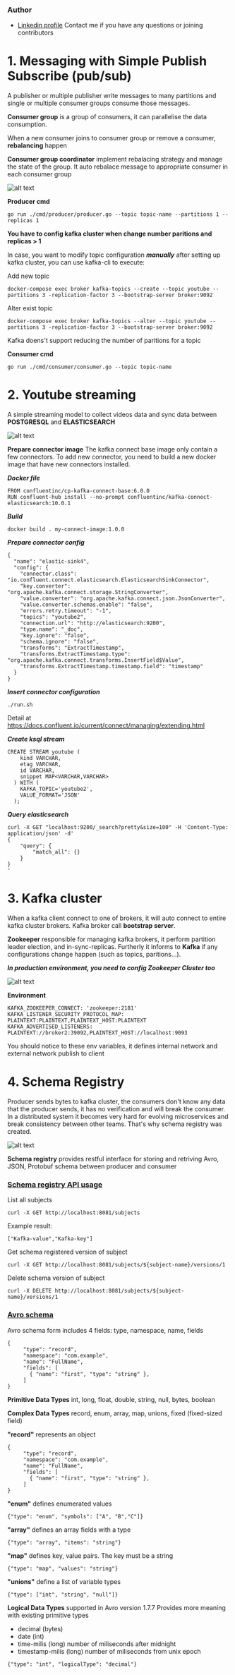 ### Author
- [Linkedin profile](https://www.linkedin.com/in/tran-dung-076221179/)
Contact me if you have any questions or joining contributors


# 1. Messaging with Simple Publish Subscribe (pub/sub)
A publisher or multiple publisher write messages to many partitions and single or multiple consumer groups consume those messages.

**Consumer group** is a group of consumers, it can parallelise the data consumption.

When a new consumer joins to consumer group or remove a consumer, **rebalancing** happen

**Consumer group coordinator** implement rebalacing strategy and manage the state of the group. It auto rebalace message to appropriate consumer in each consumer group

![alt text](https://images.squarespace-cdn.com/content/v1/56894e581c1210fead06f878/1512813188413-EEI12VI1FMQLJ4XMRQTJ/ke17ZwdGBToddI8pDm48kJMyHperWZxre3bsQoFNoPhZw-zPPgdn4jUwVcJE1ZvWEtT5uBSRWt4vQZAgTJucoTqqXjS3CfNDSuuf31e0tVGDclntk9GVn4cF1XFdv7wlNvED_LyEM5kIdmOo2jMRZpu3E9Ef3XsXP1C_826c-iU/KafkaPubSub.png?format=500w)

**Producer cmd**

```
go run ./cmd/producer/producer.go --topic topic-name --partitions 1 --replicas 1
```

**You have to config kafka cluster when change number paritions and replicas > 1**


In case, you want to modify topic configuration ***manually*** after setting up kafka cluster, you can use kafka-cli to execute:

Add new topic
```
docker-compose exec broker kafka-topics --create --topic youtube --partitions 3 -replication-factor 3 --bootstrap-server broker:9092
```

Alter exist topic
```
docker-compose exec broker kafka-topics --alter --topic youtube --partitions 3 -replication-factor 3 --bootstrap-server broker:9092
```

Kafka doens't support reducing the number of paritions for a topic 

**Consumer cmd**

```
go run ./cmd/consumer/consumer.go --topic topic-name
```

# 2. Youtube streaming
A simple streaming model to collect videos data and sync data between **POSTGRESQL** and **ELASTICSEARCH**

![alt text](https://github.com/dungtc/kafka-playground/blob/develop/youtube-stream/diagram/youtube.png?raw=true)

**Prepare connector image**
The kafka connect base image only contain a few connectors. To add new connector, you need to build a new docker image that have new connectors installed.

***Docker file***
```
FROM confluentinc/cp-kafka-connect-base:6.0.0
RUN confluent-hub install --no-prompt confluentinc/kafka-connect-elasticsearch:10.0.1
```

***Build***

```
docker build . my-connect-image:1.0.0
```

***Prepare connector config***
```
{
  "name": "elastic-sink4",
  "config": {
    "connector.class": "io.confluent.connect.elasticsearch.ElasticsearchSinkConnector",
    "key.converter": "org.apache.kafka.connect.storage.StringConverter",
    "value.converter": "org.apache.kafka.connect.json.JsonConverter",
    "value.converter.schemas.enable": "false",
    "errors.retry.timeout": "-1",
    "topics": "youtube2",
    "connection.url": "http://elasticsearch:9200",
    "type.name": "_doc",
    "key.ignore": "false",
    "schema.ignore": "false",
    "transforms": "ExtractTimestamp",
    "transforms.ExtractTimestamp.type": "org.apache.kafka.connect.transforms.InsertField$Value",
    "transforms.ExtractTimestamp.timestamp.field": "timestamp"
  }
}
```

***Insert connector configuration***
```
./run.sh
```
Detail at https://docs.confluent.io/current/connect/managing/extending.html

***Create ksql stream***

```
CREATE STREAM youtube (
    kind VARCHAR,
    etag VARCHAR,
    id VARCHAR,
	snippet MAP<VARCHAR,VARCHAR>
  ) WITH (
    KAFKA_TOPIC='youtube2',
    VALUE_FORMAT='JSON'
  );
```

***Query elasticsearch***
```
curl -X GET "localhost:9200/_search?pretty&size=100" -H 'Content-Type: application/json' -d'
{
    "query": {
        "match_all": {}
    }
}
'
```
# 3. Kafka cluster

When a kafka client connect to one of brokers, it will auto connect to entire kafka cluster brokers. Kafka broker call **bootstrap server**.

**Zookeeper** responsible for managing kafka brokers, it perform partition leader election, and in-sync-replicas.
Furtherly it informs to **Kafka** if any configurations change happen (such as topics, paritions...).

***In production environment, you need to config **Zookeeper Cluster** too***

![alt text](https://github.com/dungtc/kafka-playground/blob/develop/kafka-cluster/Kafka-cluster.png?raw=true)

**Environment**
```
KAFKA_ZOOKEEPER_CONNECT: 'zookeeper:2181'
KAFKA_LISTENER_SECURITY_PROTOCOL_MAP: PLAINTEXT:PLAINTEXT,PLAINTEXT_HOST:PLAINTEXT
KAFKA_ADVERTISED_LISTENERS: PLAINTEXT://broker2:39092,PLAINTEXT_HOST://localhost:9093
```

You should notice to these env variables, it defines internal network and external network publish to client

# 4. Schema Registry

Producer sends bytes to kafka cluster, the consumers don't know any data that the producer sends, it has no verification and will break the consumer. In a distributed system it becomes very hard for evolving microservices and break consistency between other teams. That's why schema registry was created.

![alt text](https://github.com/dungtc/kafka-playground/blob/develop/schema/kafka-schema-registry.png?raw=true)


**Schema registry** provides restful interface for storing and retriving Avro, JSON, Protobuf schema between producer and consumer


### [Schema registry API usage](https://docs.confluent.io/current/schema-registry/develop/using.html)

List all subjects
```
curl -X GET http://localhost:8081/subjects
```
Example result:
```
["Kafka-value","Kafka-key"]
```

Get schema registered version of subject
```
curl -X GET http://localhost:8081/subjects/${subject-name}/versions/1
```
Delete schema version of subject

```
curl -X DELETE http://localhost:8081/subjects/${subject-name}/versions/1
```

### [Avro schema](https://avro.apache.org/docs/current/spec.html)

Avro schema form includes 4 fields: type, namespace, name, fields
``` Example
{
     "type": "record",
     "namespace": "com.example",
     "name": "FullName",
     "fields": [
       { "name": "first", "type": "string" },
     ]
} 
```
**Primitive Data Types** int, long, float, double, string, null, bytes, boolean

**Complex Data Types** record, enum, array, map, unions, fixed (fixed-sized field)

**"record"** represents an object 
``` 
{
     "type": "record",
     "namespace": "com.example",
     "name": "FullName",
     "fields": [
       { "name": "first", "type": "string" },
     ]
} 
```

**"enum"** defines enumerated values

```
{"type": "enum", "symbols": ["A", "B","C"]}
```

**"array"** defines an array fields with a type
```
{"type": "array", "items": "string"}
```

**"map"** defines key, value pairs. The key must be a string
```
{"type": "map", "values": "string"}
```

**"unions"** define a list of variable types
```
{"type": ["int", "string", "null"]}
```

**Logical Data Types** supported in Avro version 1.7.7
Provides more meaning with existing primitive types
- decimal (bytes)
- date (int)
- time-milis (long) number of miliseconds after midnight
- timestamp-milis (long) number of miliseconds from unix epoch

```
{"type": "int", "logicalType": "decimal"}